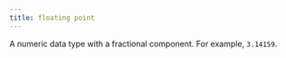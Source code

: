 ```yaml
---
title: floating point
---
```


A numeric data type with a fractional component. For example, `3.14159`.
